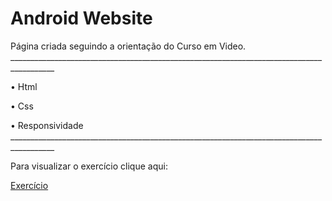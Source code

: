 # Android Website

<p>Página criada seguindo a orientação do Curso em Video.
_________________________________________________________________________________________
<p>• Html
<p>• Css
<p>• Responsividade
_________________________________________________________________________________________
<p> Para visualizar o exercício clique aqui: </p>
<a href="https://pinheirops.github.io/Html-Css-Android/">Exercício</a>
